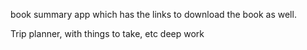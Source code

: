 
book summary app which has the links to download the book as well.

Trip planner, with things to take, etc
deep work

